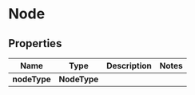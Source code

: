

# Node


## Properties

Name | Type | Description | Notes
------------ | ------------- | ------------- | -------------
**nodeType** | **NodeType** |  | 



